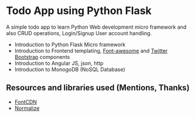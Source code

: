 # Todo App using Python Flask
A simple todo app to learn Python Web development micro framework and also CRUD operations, Login/Signup User account handling.
* Introduction to Python Flask Micro framework
* Introduction to Frontend templating, [Font-awesome](http://fontawesome.io/) and [Twitter Bootstrap](http://getbootstrap.com/) components
* Introduction to Angular JS, json, http
* Introduction to MonogoDB (NoSQL Database)

## Resources and libraries used (Mentions, Thanks)
* [FontCDN](http://fontcdn.org/)
* [Normalize](https://github.com/necolas/normalize.css)

